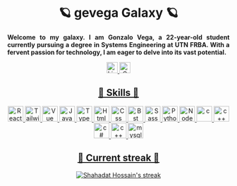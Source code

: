 <div align='center'>
  <h1>🪐 gevega Galaxy 🪐</h1>
</div>
<div>
  <p align='justify'>
    <strong>
      Welcome to my galaxy. I am Gonzalo Vega, a 22-year-old student currently pursuing a degree in Systems Engineering at UTN FRBA. With a fervent passion for technology, I am eager to delve into its vast potential.
    </strong>
  </p>
</div>

<div align='center'>
  <a href="https://www.linkedin.com/in/gevegaeche"><img src="https://img.shields.io/badge/Linkedin-0077b5?style=flat&logo=linkedin" alt="LinkedIn" style="height: 25px;"/>
  <a href="mailto:gevegaecheverria@gmail.com"><img src="https://img.shields.io/badge/Gmail-D14836?style=for-the-badge&logo=gmail&logoColor=white" alt="GMail" style="height: 25px;"/>
</div>

<div align='center'>
  <h2>🚀 Skills 🚀</h2>
</div>

<div align='center'>
  <img src="https://img.shields.io/badge/React-20232A?style=for-the-badge&logo=react&logoColor=61DAFB" alt="React" style="height: 35px;"/>
  <img src="https://img.shields.io/badge/Tailwind_CSS-38B2AC?style=for-the-badge&logo=tailwind-css&logoColor=white" alt="Tailwind" style="height: 35px;"/>
  <img src="https://img.shields.io/badge/Vue.js-35495E?style=for-the-badge&logo=vue.js&logoColor=4FC08D" alt="Vue" style="height: 35px;"/>
  <img src="https://img.shields.io/badge/JavaScript-323330?style=for-the-badge&logo=javascript&logoColor=F7DF1E" alt="JavaScript" style="height: 35px;"/>
  <img src="https://img.shields.io/badge/TypeScript-007ACC?style=for-the-badge&logo=typescript&logoColor=white" alt="TypeScript" style="height: 35px;"/>
  <img src="https://img.shields.io/badge/HTML5-E34F26?style=for-the-badge&logo=html5&logoColor=white" alt="Html" style="height: 35px;"/>
  <img src="https://img.shields.io/badge/CSS3-1572B6?style=for-the-badge&logo=css3&logoColor=white" alt="Css" style="height: 35px;"/>
  <img src="https://img.shields.io/badge/Bootstrap-563D7C?style=for-the-badge&logo=bootstrap&logoColor=white" alt="Bst" style="height: 35px;"/>
  <img src="https://img.shields.io/badge/Sass-CC6699?style=for-the-badge&logo=sass&logoColor=white" alt="Sass" style="height: 35px;"/>
  <img src="https://img.shields.io/badge/Python-14354C?style=for-the-badge&logo=python&logoColor=white" alt="Python" style="height: 35px;"/>
  <img src="https://img.shields.io/badge/Node.js-43853D?style=for-the-badge&logo=node.js&logoColor=white" alt="Node" style="height: 35px;"/>
  <img src="https://img.shields.io/badge/C-00599C?style=for-the-badge&logo=c&logoColor=white" alt="c" style="height: 35px;"/>
  <img src="https://img.shields.io/badge/C%2B%2B-00599C?style=for-the-badge&logo=c%2B%2B&logoColor=white" alt="c++" style="height: 35px;"/>
  <img src="https://img.shields.io/badge/C%23-239120?style=for-the-badge&logo=c-sharp&logoColor=white" alt="c#" style="height: 35px;"/>
  <img src="https://img.shields.io/badge/C%2B%2B-00599C?style=for-the-badge&logo=c%2B%2B&logoColor=white" alt="c++" style="height: 35px;"/>
  <img src="https://img.shields.io/badge/MySQL-00000F?style=for-the-badge&logo=mysql&logoColor=white" alt="mysql" style="height: 35px;"/>
</div>

<div align='center'>
  <h2>🔭 Current streak 🔭</h2>
</div>
<div align='center'>
  <a href="https://github.com/HridoyHazard/github-readme-streak-stats">
        <img src="https://github-readme-streak-stats.herokuapp.com/?user=gevega&theme=black-ice&hide_border=true&stroke=0000&background=060A0CD0" alt="Shahadat Hossain's streak" />
    </a>
</div>

<!--
**gevega/gevega** is a ✨ _special_ ✨ repository because its `README.md` (this file) appears on your GitHub profile.

Here are some ideas to get you started:

- 🔭 I’m currently working on ...
- 🌱 I’m currently learning ...
- 👯 I’m looking to collaborate on ...
- 🤔 I’m looking for help with ...
- 💬 Ask me about ...
- 📫 How to reach me: ...
- 😄 Pronouns: ...
- ⚡ Fun fact: ...
-->
